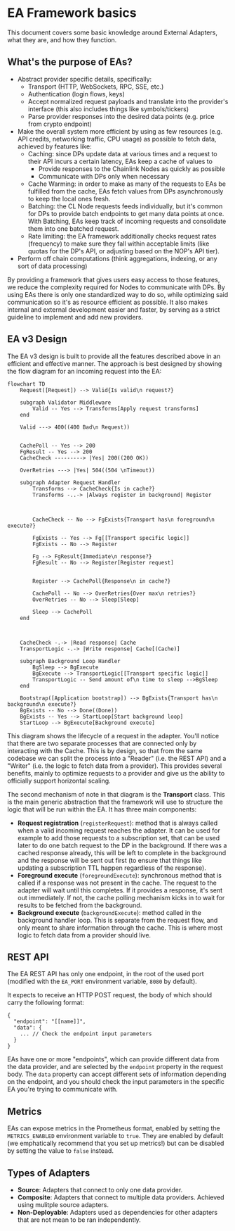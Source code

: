 # EA Framework basics

This document covers some basic knowledge around External Adapters, what they are, and how they function.

## What's the purpose of EAs?

- Abstract provider specific details, specifically:
  - Transport (HTTP, WebSockets, RPC, SSE, etc.)
  - Authentication (login flows, keys)
  - Accept normalized request payloads and translate into the provider's interface (this also includes things like symbols/tickers)
  - Parse provider responses into the desired data points (e.g. price from crypto endpoint)
- Make the overall system more efficient by using as few resources (e.g. API credits, networking traffic, CPU usage) as possible to fetch data, achieved by features like:
  - Caching: since DPs update data at various times and a request to their API incurs a certain latency, EAs keep a cache of values to
    - Provide responses to the Chainlink Nodes as quickly as possible
    - Communicate with DPs only when necessary
  - Cache Warming: in order to make as many of the requests to EAs be fulfilled from the cache, EAs fetch values from DPs asynchronously to keep the local ones fresh.
  - Batching: the CL Node requests feeds individually, but it's common for DPs to provide batch endpoints to get many data points at once. With Batching, EAs keep track of incoming requests and consolidate them into one batched request.
  - Rate limiting: the EA framework additionally checks request rates (frequency) to make sure they fall within acceptable limits (like quotas for the DP's API, or adjusting based on the NOP's API tier).
- Perform off chain computations (think aggregations, indexing, or any sort of data processing)

By providing a framework that gives users easy access to those features, we reduce the complexity required for Nodes to communicate with DPs. By using EAs there is only one standardized way to do so, while optimizing said communication so it's as resource efficient as possible. It also makes internal and external development easier and faster, by serving as a strict guideline to implement and add new providers.

## EA v3 Design

The EA v3 design is built to provide all the features described above in an efficient and effective manner. The approach is best designed by showing the flow diagram for an incoming request into the EA:

```mermaid
flowchart TD
    Request([Request]) --> Valid{Is valid\n request?}

    subgraph Validator Middleware
        Valid -- Yes --> Transforms[Apply request transforms]
    end

    Valid ---> 400((400 Bad\n Request))


    CachePoll -- Yes --> 200
    FgResult -- Yes --> 200
    CacheCheck ---------> |Yes| 200((200 OK))

    OverRetries ---> |Yes| 504((504 \nTimeout))

    subgraph Adapter Request Handler
        Transforms --> CacheCheck{Is in cache?}
        Transforms -..-> |Always register in background| Register



        CacheCheck -- No --> FgExists{Transport has\n foreground\n execute?}

        FgExists -- Yes --> Fg[[Transport specific logic]]
        FgExists -- No --> Register

        Fg --> FgResult{Immediate\n response?}
        FgResult -- No --> Register[Register request]


        Register --> CachePoll{Response\n in cache?}

        CachePoll -- No --> OverRetries{Over max\n retries?}
        OverRetries -- No --> Sleep[Sleep]

        Sleep --> CachePoll
    end



    CacheCheck -.-> |Read response| Cache
    TransportLogic -.-> |Write response| Cache[(Cache)]

    subgraph Background Loop Handler
        BgSleep --> BgExecute
        BgExecute --> TransportLogic[[Transport specific logic]]
        TransportLogic -- Send amount of\n time to sleep -->BgSleep
    end

    Bootstrap([Application bootstrap]) --> BgExists{Transport has\n background\n execute?}
    BgExists -- No --> Done((Done))
    BgExists -- Yes --> StartLoop[Start background loop]
    StartLoop --> BgExecute[Background execute]

```

This diagram shows the lifecycle of a request in the adapter. You'll notice that there are two separate processes that are connected only by interacting with the Cache. This is by design, so that from the same codebase we can split the process into a "Reader" (i.e. the REST API) and a "Writer" (i.e. the logic to fetch data from a provider). This provides several benefits, mainly to optimize requests to a provider and give us the ability to officially support horizontal scaling.

The second mechanism of note in that diagram is the **Transport** class. This is the main generic abstraction that the framework will use to structure the logic that will be run within the EA. It has three main components:

- **Request registration** (`registerRequest`): method that is always called when a valid incoming request reaches the adapter. It can be used for example to add those requests to a subscription set, that can be used later to do one batch request to the DP in the background. If there was a cached response already, this will be left to complete in the background and the response will be sent out first (to ensure that things like updating a subscription TTL happen regardless of the response).
- **Foreground execute** (`foregroundExecute`): synchronous method that is called if a response was not present in the cache. The request to the adapter will wait until this completes. If it provides a response, it's sent out immediately. If not, the cache polling mechanism kicks in to wait for results to be fetched from the background.
- **Background execute** (`backgroundExecute`): method called in the background handler loop. This is separate from the request flow, and only meant to share information through the cache. This is where most logic to fetch data from a provider should live.

## REST API

The EA REST API has only one endpoint, in the root of the used port (modified with the `EA_PORT` environment variable, `8080` by default).

It expects to receive an HTTP POST request, the body of which should carry the following format:

```jsonc
{
  "endpoint": "[[name]]",
  "data": {
    ... // Check the endpoint input parameters
  }
}
```

EAs have one or more "endpoints", which can provide different data from the data provider, and are selected by the `endpoint` property in the request body. The `data` property can accept different sets of information depending on the endpoint, and you should check the input parameters in the specific EA you're trying to communicate with.

## Metrics

EAs can expose metrics in the Prometheus format, enabled by setting the `METRICS_ENABLED` environment variable to `true`. They are enabled by default (we emphatically recommend that you set up metrics!) but can be disabled by setting the value to `false` instead.

## Types of Adapters

- **Source**: Adapters that connect to only one data provider.
- **Composite**: Adapters that connect to multiple data providers. Achieved using mulitple source adapters.
- **Non-Deployable**: Adapters used as dependencies for other adapters that are not mean to be ran independently.

